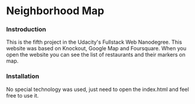 # Neighborhood Map

### Instroduction

This is the fifth project in the Udacity's Fullstack Web Nanodegree. This website was based on Knockout, Google Map and Foursquare. When you open the website you can see the list of restaurants and their markers on map. 

### Installation

No special technology was used, just need to open the index.html and feel free to use it.
